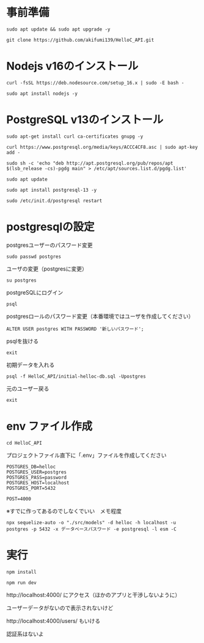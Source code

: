 # 事前準備
```
sudo apt update && sudo apt upgrade -y
```

```
git clone https://github.com/akifumi139/HelloC_API.git
```

# Nodejs v16のインストール
```
curl -fsSL https://deb.nodesource.com/setup_16.x | sudo -E bash -
```
```
sudo apt install nodejs -y
```

# PostgreSQL v13のインストール
```
sudo apt-get install curl ca-certificates gnupg -y
```

```
curl https://www.postgresql.org/media/keys/ACCC4CF8.asc | sudo apt-key add -
```
```
sudo sh -c 'echo "deb http://apt.postgresql.org/pub/repos/apt $(lsb_release -cs)-pgdg main" > /etc/apt/sources.list.d/pgdg.list'
```
```
sudo apt update
```
```
sudo apt install postgresql-13 -y
```
```
sudo /etc/init.d/postgresql restart
```

# postgresqlの設定

postgresユーザーのパスワード変更
```
sudo passwd postgres
```
ユーザの変更（postgresに変更）
```
su postgres
```
postgreSQLにログイン
```
psql 
```
postgresロールのパスワード変更（本番環境ではユーザを作成してください）
```
ALTER USER postgres WITH PASSWORD '新しいパスワード';
```
psqlを抜ける
```
exit
```
初期データを入れる
```
psql -f HelloC_API/initial-helloc-db.sql -Upostgres
```
元のユーザー戻る
```
exit
```

# env ファイル作成
```
cd HelloC_API
```


プロジェクトファイル直下に「.env」ファイルを作成してください
```
POSTGRES_DB=helloc
POSTGRES_USER=postgres
POSTGRES_PASS=password
POSTGRES_HOST=localhost
POSTGRES_PORT=5432

POST=4000
```

※すでに作ってあるのでしなくでいい　メモ程度
```
npx sequelize-auto -o "./src/models" -d helloc -h localhost -u postgres -p 5432 -x データベースパスワード -e postgresql -l esm -C
```

# 実行
```
npm install
```

```
npm run dev
```

http://localhost:4000/
にアクセス（ほかのアプリと干渉しないように）

ユーザーデータがないので表示されないけど

http://localhost:4000/users/
もいける

認証系はないよ
